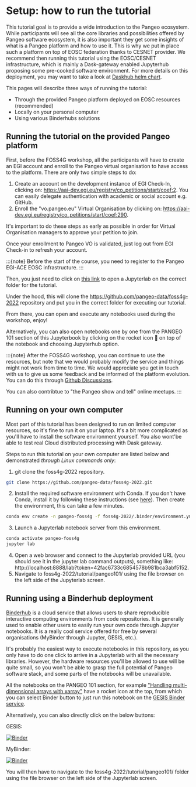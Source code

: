 # Setup: how to run the tutorial

This tutorial goal is to provide a wide introduction to the Pangeo ecosystem. 
While participants will see all the core libraries and possibilities offered by Pangeo software ecosystem, it is also important they get some insights of what is a Pangeo platform and how to use it. 
This is why we put in place such a platform on top of EOSC federation thanks to CESNET provider. 
We recommend then running this tutorial using the EOSC/CESNET infrastructure, which is mainly a Dask-gateway enabled Jupyterhub proposing some pre-cooked software environment. 
For more details on this deployment, you may want to take a look at [Daskhub helm chart](https://github.com/dask/helm-chart/tree/main/daskhub).

This pages will describe three ways of running the tutorial:

- Through the provided Pangeo platform deployed on EOSC resources (recommended)
- Locally on your personal computer
- Using various Binderhubs solutions


## Running the tutorial on the provided Pangeo platform

First, before the FOSS4G workshop, all the participants will have to create an EGI account and enroll to the Pangeo virtual organisation to have access to the platform.
There are only two simple steps to do:

1. Create an account on the development instance of EGI Check-In, clicking on: https://aai-dev.egi.eu/registry/co_petitions/start/coef:2. You can easily delegate authentication with academic or social account e.g. GitHub.
1. Enroll the "vo.pangeo.eu" Virtual Organisation by clicking on: https://aai-dev.egi.eu/registry/co_petitions/start/coef:290.

It's important to do these steps as early as possible in order for Virtual Organisation managers to approve your petition to join.

Once your enrollment to Pangeo VO is validated, just log out from EGI Check-in to refresh your account.

:::{note}
Before the start of the course, you need to register to the Pangeo EGI-ACE EOSC infrastructure.
:::

Then, you just need to click on [this link](https://pangeo-foss4g.vm.fedcloud.eu/jupyterhub/hub/user-redirect/git-pull?repo=https%3A//github.com/pangeo-data/foss4g-2022&urlpath=lab/tree/foss4g-2022/tutorial/pangeo101/&branch=main) to open a Jupyterlab on the correct folder for the tutorial.

Under the hood, this will clone the https://github.com/pangeo-data/foss4g-2022 repository and put you in the correct folder for executing our tutorial.

From there, you can open and execute any notebooks used during the workshop, enjoy!

Alternatively, you can also open notebooks one by one from the PANGEO 101 section of this Jupyterbook by clicking on the rocket icon 🚀 on top of the notebook and choosing Jupyterhub option.

:::{note}
After the FOSS4G workshop, you can continue to use the resources, but note that we would probably modify the service and things might not work from time to time. 
We would appreciate you get in touch with us to give us some feedback and be informed of the platform evolution. You can do this through [Github Discussions](https://github.com/pangeo-data/foss4g-2022/discussions).

You can also contribtue to "the Pangeo show and tell" online meetups.
:::


## Running on your own computer

Most part of this tutorial has been designed to run on limited computer resources, so it's fine to run it on your laptop.
It's a bit more complicated as you'll have to install the software environment yourself. You also wont'be able to test real Cloud distributed processing with Dask gateway.

Steps to run this tutorial on your own computer are listed below and demonstrated _through Linux commands only_:

1. git clone the foss4g-2022 repository.
```bash
git clone https://github.com/pangeo-data/foss4g-2022.git
```
2. Install the required software environment with Conda. If you don't have Conda, install it by following these instructions (see [here](https://docs.conda.io/en/latest/miniconda.html)). Then create the environment, this can take a few minutes.
```bash
conda env create -n pangeo-foss4g -f foss4g-2022/.binder/environment.yml
```
3. Launch a Jupyterlab notebook server from this environment.
```bash
conda activate pangeo-foss4g
jupyter lab
```
4. Open a web browser and connect to the Jupyterlab provided URL (you should see it in the jupyter lab command outputs), something like: http://localhost:8888/lab?token=42fac6733c6854578b981bca3abf5152.
5. Navigate to foss4g-2022/tutorial/pangeo101/ using the file browser on the left side of the Jupyterlab screen.


## Running using a Binderhub deployment

[Binderhub](https://binderhub.readthedocs.io/en/latest/) is a cloud service that allows users to share reproducible interactive computing environments from code repositories. It is generally used to enable other users to easily run your own code through Jupyter notebooks. 
It is a really cool service offered for free by several organisations (MyBinder through Jupyter, GESIS, etc.).

It's probably the easiest way to execute notebooks in this repository, as you only have to do one click to arrive in a Jupyterlab with all the necessary libraries.
However, the hardware resources you'll be allowed to use will be quite small, so you won't be able to grasp the full potential of Pangeo software stack, and some parts of the notebooks will be unavailable.

All the notebooks on the PANGEO 101 section, for example ["Handling multi-dimensional arrays with xarray"](../pangeo101/xarray_introduction.ipynb) have a rocket icon at the top, from which you can select Binder button to just run this notebook on the [GESIS Binder service](https://notebooks.gesis.org/binder/).

Alternatively, you can also directly click on the below buttons:

GESIS:

[![Binder](https://mybinder.org/badge_logo.svg)](https://notebooks.gesis.org/binder/v2/gh/pangeo-data/foss4g-2022/HEAD)

MyBinder:

[![Binder](https://mybinder.org/badge_logo.svg)](https://mybinder.org/v2/gh/pangeo-data/foss4g-2022/HEAD)

You will then have to navigate to the foss4g-2022/tutorial/pangeo101/ folder using the file browser on the left side of the Jupyterlab screen.